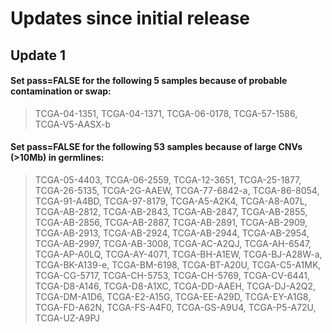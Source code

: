 # Updates since initial release
## Update 1
#### Set pass=FALSE for the following 5 samples because of probable contamination or swap:
  > TCGA-04-1351, TCGA-04-1371, TCGA-06-0178, TCGA-57-1586, TCGA-V5-AASX-b
#### Set pass=FALSE for the following 53 samples because of large CNVs (>10Mb) in germlines:
  > TCGA-05-4403, TCGA-06-2559, TCGA-12-3651, TCGA-25-1877, TCGA-26-5135, TCGA-2G-AAEW, TCGA-77-6842-a, TCGA-86-8054, TCGA-91-A4BD, TCGA-97-8179, TCGA-A5-A2K4, TCGA-A8-A07L, TCGA-AB-2812, TCGA-AB-2843, TCGA-AB-2847, TCGA-AB-2855, TCGA-AB-2856, TCGA-AB-2887, TCGA-AB-2891, TCGA-AB-2909, TCGA-AB-2913, TCGA-AB-2924, TCGA-AB-2944, TCGA-AB-2954, TCGA-AB-2997, TCGA-AB-3008, TCGA-AC-A2QJ, TCGA-AH-6547, TCGA-AP-A0LQ, TCGA-AY-4071, TCGA-BH-A1EW, TCGA-BJ-A28W-a, TCGA-BK-A139-e, TCGA-BM-6198, TCGA-BT-A20U, TCGA-C5-A1MK, TCGA-CG-5717, TCGA-CH-5753, TCGA-CH-5769, TCGA-CV-6441, TCGA-D8-A146, TCGA-D8-A1XC, TCGA-DD-AAEH, TCGA-DJ-A2Q2, TCGA-DM-A1D6, TCGA-E2-A15G, TCGA-EE-A29D, TCGA-EY-A1G8, TCGA-FD-A62N, TCGA-FS-A4F0, TCGA-GS-A9U4, TCGA-P5-A72U, TCGA-UZ-A9PJ
